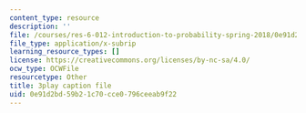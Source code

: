 ```yaml
---
content_type: resource
description: ''
file: /courses/res-6-012-introduction-to-probability-spring-2018/0e91d2bd59b21c70cce0796ceeab9f22_27d9Gew3llM.srt
file_type: application/x-subrip
learning_resource_types: []
license: https://creativecommons.org/licenses/by-nc-sa/4.0/
ocw_type: OCWFile
resourcetype: Other
title: 3play caption file
uid: 0e91d2bd-59b2-1c70-cce0-796ceeab9f22
---
```

